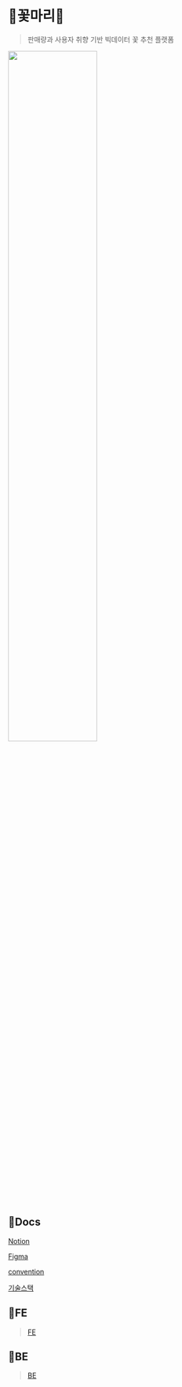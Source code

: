 # 🌼꽃마리🌼

> 판매량과 사용자 취향 기반 빅데이터 꽃 추천 플랫폼


<img src="/uploads/773992ef00bf40e43d9c77290b22c9b0/image.png" width="60%">



## 📃Docs

[Notion](https://www.notion.so/a303-princess/97e776287f304c1f8492d1f622f448c7)

[Figma](https://www.figma.com/file/acI0amdouM8jI9ORIoJ9mN/%EA%BD%83%EB%A7%88%EB%A6%AC)

[convention](https://lab.ssafy.com/s07-bigdata-recom-sub2/S07P22A303/-/wikis/home)

[기술스택](https://lab.ssafy.com/s07-bigdata-recom-sub1/S07P21A303/-/wikis/Tech-Stack)



## 💐FE
> [FE]()


## 🌷BE
> [BE]()

